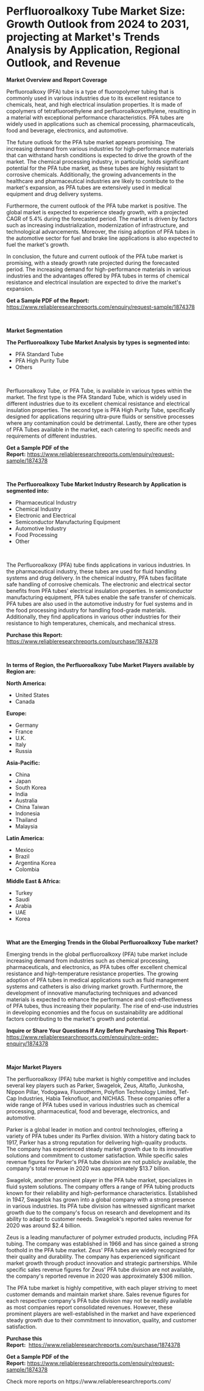 <p><h1>Perfluoroalkoxy Tube Market Size: Growth Outlook from 2024 to 2031, projecting at Market's Trends Analysis by Application, Regional Outlook, and Revenue</h1></p><p><strong>Market Overview and Report Coverage</strong></p>
<p><p>Perfluoroalkoxy (PFA) tube is a type of fluoropolymer tubing that is commonly used in various industries due to its excellent resistance to chemicals, heat, and high electrical insulation properties. It is made of copolymers of tetrafluoroethylene and perfluoroalkoxyethylene, resulting in a material with exceptional performance characteristics. PFA tubes are widely used in applications such as chemical processing, pharmaceuticals, food and beverage, electronics, and automotive.</p><p>The future outlook for the PFA tube market appears promising. The increasing demand from various industries for high-performance materials that can withstand harsh conditions is expected to drive the growth of the market. The chemical processing industry, in particular, holds significant potential for the PFA tube market, as these tubes are highly resistant to corrosive chemicals. Additionally, the growing advancements in the healthcare and pharmaceutical industries are likely to contribute to the market's expansion, as PFA tubes are extensively used in medical equipment and drug delivery systems.</p><p>Furthermore, the current outlook of the PFA tube market is positive. The global market is expected to experience steady growth, with a projected CAGR of 5.4% during the forecasted period. The market is driven by factors such as increasing industrialization, modernization of infrastructure, and technological advancements. Moreover, the rising adoption of PFA tubes in the automotive sector for fuel and brake line applications is also expected to fuel the market's growth.</p><p>In conclusion, the future and current outlook of the PFA tube market is promising, with a steady growth rate projected during the forecasted period. The increasing demand for high-performance materials in various industries and the advantages offered by PFA tubes in terms of chemical resistance and electrical insulation are expected to drive the market's expansion.</p></p>
<p><strong>Get a Sample PDF of the Report:</strong> <a href="https://www.reliableresearchreports.com/enquiry/request-sample/1874378">https://www.reliableresearchreports.com/enquiry/request-sample/1874378</a></p>
<p>&nbsp;</p>
<p><strong>Market Segmentation</strong></p>
<p><strong>The Perfluoroalkoxy Tube Market Analysis by types is segmented into:</strong></p>
<p><ul><li>PFA Standard Tube</li><li>PFA High Purity Tube</li><li>Others</li></ul></p>
<p>&nbsp;</p>
<p><p>Perfluoroalkoxy Tube, or PFA Tube, is available in various types within the market. The first type is the PFA Standard Tube, which is widely used in different industries due to its excellent chemical resistance and electrical insulation properties. The second type is PFA High Purity Tube, specifically designed for applications requiring ultra-pure fluids or sensitive processes where any contamination could be detrimental. Lastly, there are other types of PFA Tubes available in the market, each catering to specific needs and requirements of different industries.</p></p>
<p><strong>Get a Sample PDF of the Report:</strong>&nbsp;<a href="https://www.reliableresearchreports.com/enquiry/request-sample/1874378">https://www.reliableresearchreports.com/enquiry/request-sample/1874378</a></p>
<p>&nbsp;</p>
<p><strong>The Perfluoroalkoxy Tube Market Industry Research by Application is segmented into:</strong></p>
<p><ul><li>Pharmaceutical Industry</li><li>Chemical Industry</li><li>Electronic and Electrical</li><li>Semiconductor Manufacturing Equipment</li><li>Automotive Industry</li><li>Food Processing</li><li>Other</li></ul></p>
<p>&nbsp;</p>
<p><p>The Perfluoroalkoxy (PFA) tube finds applications in various industries. In the pharmaceutical industry, these tubes are used for fluid handling systems and drug delivery. In the chemical industry, PFA tubes facilitate safe handling of corrosive chemicals. The electronic and electrical sector benefits from PFA tubes' electrical insulation properties. In semiconductor manufacturing equipment, PFA tubes enable the safe transfer of chemicals. PFA tubes are also used in the automotive industry for fuel systems and in the food processing industry for handling food-grade materials. Additionally, they find applications in various other industries for their resistance to high temperatures, chemicals, and mechanical stress.</p></p>
<p><strong>Purchase this Report:</strong>&nbsp; <a href="https://www.reliableresearchreports.com/purchase/1874378">https://www.reliableresearchreports.com/purchase/1874378</a></p>
<p>&nbsp;</p>
<p><strong>In terms of Region, the Perfluoroalkoxy Tube Market Players available by Region are:</strong></p>
<p>
    <p> <strong> North America: </strong>
        <ul>
            <li>United States</li>
            <li>Canada</li>
        </ul>
        </p> 
    <p> <strong> Europe: </strong>
        <ul>
            <li>Germany</li>
            <li>France</li>
            <li>U.K.</li>
            <li>Italy</li>
            <li>Russia</li>
        </ul>
        </p> 
    <p> <strong> Asia-Pacific: </strong>
        <ul>
            <li>China</li>
            <li>Japan</li>
            <li>South Korea</li>
            <li>India</li>
            <li>Australia</li>
            <li>China Taiwan</li>
            <li>Indonesia</li>
            <li>Thailand</li>
            <li>Malaysia</li>
        </ul>
        </p> 
    <p> <strong> Latin America: </strong>
        <ul>
            <li>Mexico</li>
            <li>Brazil</li>
            <li>Argentina Korea</li>
            <li>Colombia</li>
        </ul>
        </p> 
    <p> <strong> Middle East & Africa: </strong>
        <ul>
            <li>Turkey</li>
            <li>Saudi</li>
            <li>Arabia</li>
            <li>UAE</li>
            <li>Korea</li>
        </ul>
    </p>
    </p>
<p>&nbsp;</p>
<p><strong>What are the Emerging Trends in the Global Perfluoroalkoxy Tube market?</strong></p>
<p><p>Emerging trends in the global perfluoroalkoxy (PFA) tube market include increasing demand from industries such as chemical processing, pharmaceuticals, and electronics, as PFA tubes offer excellent chemical resistance and high-temperature resistance properties. The growing adoption of PFA tubes in medical applications such as fluid management systems and catheters is also driving market growth. Furthermore, the development of innovative manufacturing techniques and advanced materials is expected to enhance the performance and cost-effectiveness of PFA tubes, thus increasing their popularity. The rise of end-use industries in developing economies and the focus on sustainability are additional factors contributing to the market's growth and potential.</p></p>
<p><strong>Inquire or Share Your Questions If Any Before Purchasing This Report</strong>- <a href="https://www.reliableresearchreports.com/enquiry/pre-order-enquiry/1874378">https://www.reliableresearchreports.com/enquiry/pre-order-enquiry/1874378</a></p>
<p>&nbsp;</p>
<p><strong>Major Market Players</strong></p>
<p><p>The perfluoroalkoxy (PFA) tube market is highly competitive and includes several key players such as Parker, Swagelok, Zeus, Altaflo, Junkosha, Nippon Pillar, Yodogawa, Fluorotherm, Polyflon Technology Limited, Tef-Cap Industries, Habia Teknofluor, and NICHIAS. These companies offer a wide range of PFA tubes used in various industries such as chemical processing, pharmaceutical, food and beverage, electronics, and automotive.</p><p>Parker is a global leader in motion and control technologies, offering a variety of PFA tubes under its Parflex division. With a history dating back to 1917, Parker has a strong reputation for delivering high-quality products. The company has experienced steady market growth due to its innovative solutions and commitment to customer satisfaction. While specific sales revenue figures for Parker's PFA tube division are not publicly available, the company's total revenue in 2020 was approximately $13.7 billion.</p><p>Swagelok, another prominent player in the PFA tube market, specializes in fluid system solutions. The company offers a range of PFA tubing products known for their reliability and high-performance characteristics. Established in 1947, Swagelok has grown into a global company with a strong presence in various industries. Its PFA tube division has witnessed significant market growth due to the company's focus on research and development and its ability to adapt to customer needs. Swagelok's reported sales revenue for 2020 was around $2.4 billion.</p><p>Zeus is a leading manufacturer of polymer extruded products, including PFA tubing. The company was established in 1966 and has since gained a strong foothold in the PFA tube market. Zeus' PFA tubes are widely recognized for their quality and durability. The company has experienced significant market growth through product innovation and strategic partnerships. While specific sales revenue figures for Zeus' PFA tube division are not available, the company's reported revenue in 2020 was approximately $306 million.</p><p>The PFA tube market is highly competitive, with each player striving to meet customer demands and maintain market share. Sales revenue figures for each respective company's PFA tube division may not be readily available as most companies report consolidated revenues. However, these prominent players are well-established in the market and have experienced steady growth due to their commitment to innovation, quality, and customer satisfaction.</p></p>
<p><strong>Purchase this Report:</strong>&nbsp;&nbsp;<a href="https://www.reliableresearchreports.com/purchase/1874378">https://www.reliableresearchreports.com/purchase/1874378</a></p>
<p></p>
<p><strong>Get a Sample PDF of the Report:</strong>&nbsp;<a href="https://www.reliableresearchreports.com/enquiry/request-sample/1874378">https://www.reliableresearchreports.com/enquiry/request-sample/1874378</a></p>
<p>Check more reports on https://www.reliableresearchreports.com/</p>